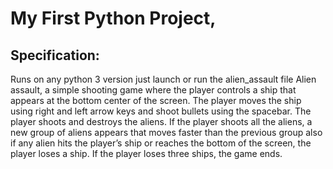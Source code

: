 # My First Python Project, 

## Specification:

Runs on any  python 3 version
just launch or run the alien_assault file
 Alien assault, a simple shooting game where the player controls a ship that appears at
the bottom center of the screen. The player  moves the ship
 using right and left arrow keys and shoot bullets using the
spacebar. The player shoots and destroys the aliens. 
If the player shoots all the aliens, a new group of aliens
appears that moves faster than the previous group also if any alien hits
the player’s ship or reaches the bottom of the screen, the player
loses a ship. If the player loses three ships, the game ends.







